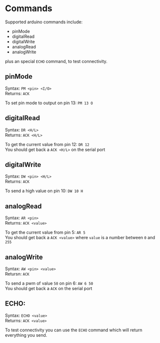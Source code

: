 # Commands

Supported arduino commands include:

- pinMode
- digitalRead
- digitalWrite
- analogRead
- analogWrite

plus an special `ECHO` command, to test connectivity.

## pinMode

Syntax: `PM <pin> <I/O>`  
Returns: `ACK`  

To set pin mode to output on pin 13: `PM 13 O`

## digitalRead

Syntax: `DR <H/L>`  
Returns: `ACK <H/L>`  

To get the current value from pin 12: `DR 12`  
You should get back a `ACK <H/L>` on the serial port

## digitalWrite

Syntax: `DW <pin> <H/L>`  
Returns: `ACK`  

To send a high value on pin 10: `DW 10 H`

## analogRead

Syntax: `AR <pin>`  
Returns: `ACK <value>`  

To get the current value from pin 5: `AR 5`  
You should get back a `ACK <value>` where `value` is a number between `0` and `255`

## analogWrite

Syntax: `AW <pin> <value>`  
Retursn: `ACK`  

To send a pwm of value  `50` on pin 6: `AW 6 50`  
You should get back a `ACK` on the serial port

## ECHO:

Syntax: `ECHO <value>`  
Returns: `ACK <value>`  

To test connectivity you can use the `ECHO` command which will return everything you send.
